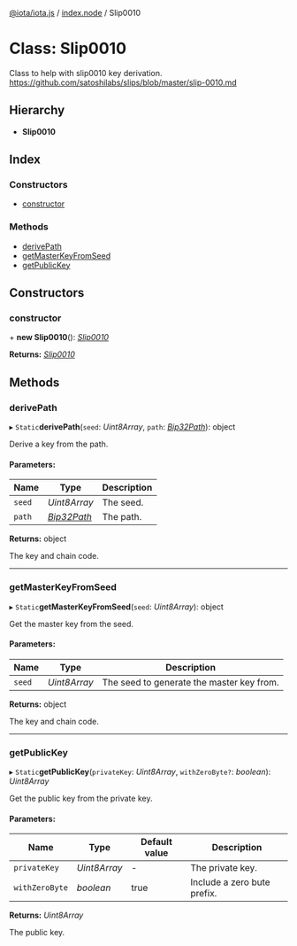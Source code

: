 [@iota/iota.js](../README.md) / [index.node](../modules/index_node.md) / Slip0010

# Class: Slip0010

Class to help with slip0010 key derivation.
https://github.com/satoshilabs/slips/blob/master/slip-0010.md

## Hierarchy

* **Slip0010**

## Index

### Constructors

* [constructor](index_node.slip0010.md#constructor)

### Methods

* [derivePath](index_node.slip0010.md#derivepath)
* [getMasterKeyFromSeed](index_node.slip0010.md#getmasterkeyfromseed)
* [getPublicKey](index_node.slip0010.md#getpublickey)

## Constructors

### constructor

\+ **new Slip0010**(): [*Slip0010*](crypto_slip0010.slip0010.md)

**Returns:** [*Slip0010*](crypto_slip0010.slip0010.md)

## Methods

### derivePath

▸ `Static`**derivePath**(`seed`: *Uint8Array*, `path`: [*Bip32Path*](crypto_bip32path.bip32path.md)): object

Derive a key from the path.

#### Parameters:

Name | Type | Description |
------ | ------ | ------ |
`seed` | *Uint8Array* | The seed.   |
`path` | [*Bip32Path*](crypto_bip32path.bip32path.md) | The path.   |

**Returns:** object

The key and chain code.

___

### getMasterKeyFromSeed

▸ `Static`**getMasterKeyFromSeed**(`seed`: *Uint8Array*): object

Get the master key from the seed.

#### Parameters:

Name | Type | Description |
------ | ------ | ------ |
`seed` | *Uint8Array* | The seed to generate the master key from.   |

**Returns:** object

The key and chain code.

___

### getPublicKey

▸ `Static`**getPublicKey**(`privateKey`: *Uint8Array*, `withZeroByte?`: *boolean*): *Uint8Array*

Get the public key from the private key.

#### Parameters:

Name | Type | Default value | Description |
------ | ------ | ------ | ------ |
`privateKey` | *Uint8Array* | - | The private key.   |
`withZeroByte` | *boolean* | true | Include a zero bute prefix.   |

**Returns:** *Uint8Array*

The public key.
